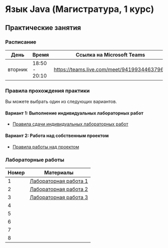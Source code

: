 # Язык Java (Магистратура, 1 курс)

## Практические занятия

### Расписание

| День        | Время         | Ссылка на Microsoft Teams                  |
| ----------- | ------------- | ------------------------------------------ |
| вторник     | 18:50 - 20:10 | https://teams.live.com/meet/94199344637961 |

### Правила прохождения практики

Вы можете выбрать один из следующих вариантов.

#### Вариант 1: Выполнение индивидуальных лабораторных работ

* [Правила сдачи индивидуальных лабораторных работ](https://github.com/perevos/java-master/wiki/%D0%A1%D0%B4%D0%B0%D1%87%D0%B0-%D0%B8%D0%BD%D0%B4%D0%B8%D0%B2%D0%B8%D0%B4%D1%83%D0%B0%D0%BB%D1%8C%D0%BD%D1%8B%D1%85-%D0%BF%D1%80%D0%B0%D0%BA%D1%82%D0%B8%D1%87%D0%B5%D1%81%D0%BA%D0%B8%D1%85-%D1%80%D0%B0%D0%B1%D0%BE%D1%82)

#### Вариант 2: Работа над собственным проектом

* [Правила работы над проектом](https://github.com/perevos/java-master/wiki/%D0%9F%D1%80%D0%B0%D0%B2%D0%B8%D0%BB%D0%B0-%D1%80%D0%B0%D0%B1%D0%BE%D1%82%D1%8B-%D0%BD%D0%B0%D0%B4-%D0%BF%D1%80%D0%BE%D0%B5%D0%BA%D1%82%D0%BE%D0%BC)

### Лабораторные работы

| Номер | Материалы |
| ----- | --------- |
| 1     | [Лабораторная работа 1](labs/lab1/README.md) |
| 2     | [Лабораторная работа 2](labs/lab2/README.md)|
| 3     | [Лабораторная работа 3](labs/lab3/README.md)|
| 4     |           |
| 5     |           |
| 6     |           |
| 7     |           |
| 8     |           |

